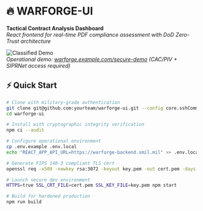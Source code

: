 # 🔥 WARFORGE-UI

**Tactical Contract Analysis Dashboard**  
*React frontend for real-time PDF compliance assessment with DoD Zero-Trust architecture*

![Classified Demo](https://github.com/yourteam/warforge-ui/blob/main/docs/secure-demo.gif?raw=true)  
*Operational demo: [warforge.example.com/secure-demo](https://warforge.example.com/secure-demo) (CAC/PIV + SIPRNet access required)*

## ⚡ Quick Start
```bash
# Clone with military-grade authentication
git clone git@github.com:yourteam/warforge-ui.git --config core.sshCommand="ssh -i $DEPLOY_KEY_PATH"
cd warforge-ui

# Install with cryptographic integrity verification
npm ci --audit

# Configure operational environment
cp .env.example .env.local
echo "REACT_APP_API_URL=https://warforge-backend.smil.mil" >> .env.local

# Generate FIPS 140-3 compliant TLS cert
openssl req -x509 -newkey rsa:3072 -keyout key.pem -out cert.pem -days 30 -nodes -sha384

# Launch secure dev environment
HTTPS=true SSL_CRT_FILE=cert.pem SSL_KEY_FILE=key.pem npm start

# Build for hardened production
npm run build
